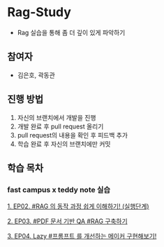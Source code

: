 # Rag-Study
- Rag 실습을 통해 좀 더 깊이 있게 파악하기

## 참여자
- 김은호, 곽동관

## 진행 방법
1. 자신의 브랜치에서 개발을 진행
2. 개발 완료 후 pull request 올리기
3. pull request의 내용을 확인 후 피드백 추가
4. 학습 완료 후 자신의 브랜치에만 커밋

## 학습 목차
### fast campus x teddy note 실습
[1. EP02. #RAG 의 동작 과정 쉽게 이해하기! (실행단계)](https://www.youtube.com/watch?v=Fxc2AzrxOP8&t=13s)

[2. EP03. #PDF 문서 기반 QA #RAG 구축하기](https://www.youtube.com/watch?v=Ga6kqHVKo9g&t=695s)

[3. EP04. Lazy #프롬프트 를 개선하는 메이커 구현해보기!](https://www.youtube.com/watch?v=7DbPDI9ZboI)
